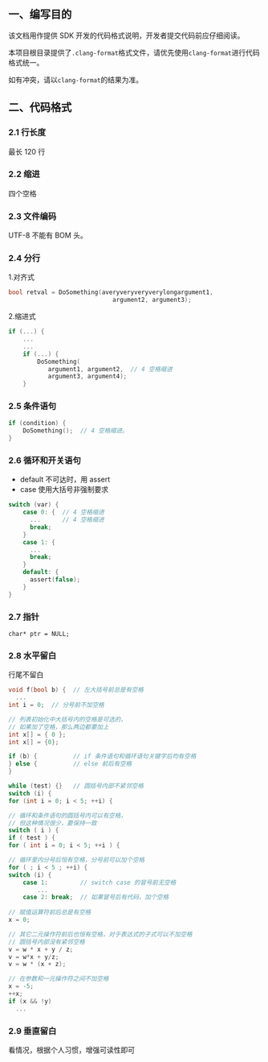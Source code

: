 ## 一、编写目的

该文档用作提供 SDK 开发的代码格式说明，开发者提交代码前应仔细阅读。

本项目根目录提供了`.clang-format`格式文件，请优先使用`clang-format`进行代码格式统一。

如有冲突，请以`clang-format`的结果为准。

## 二、代码格式

### 2.1 行长度

最长 120 行

### 2.2 缩进

四个空格

### 2.3 文件编码

UTF-8 不能有 BOM 头。

### 2.4 分行

1.对齐式

```c
bool retval = DoSomething(averyveryveryverylongargument1,
                             argument2, argument3);
```

2.缩进式

```c
if (...) {
    ...
    ...
    if (...) {
        DoSomething(
           argument1, argument2,  // 4 空格缩进
           argument3, argument4);
    }
```

### 2.5 条件语句

```c
if (condition) {
    DoSomething();  // 4 空格缩进。
}
```

### 2.6 循环和开关语句

- default 不可达时，用 assert
- case 使用大括号非强制要求

```c
switch (var) {
    case 0: {  // 4 空格缩进
      ...      // 4 空格缩进
      break;
    }
    case 1: {
      ...
      break;
    }
    default: {
      assert(false);
    }
}
```

### 2.7 指针

```
char* ptr = NULL;
```

### 2.8  水平留白

行尾不留白

```c
void f(bool b) {  // 左大括号前总是有空格
  ...
int i = 0;  // 分号前不加空格

// 列表初始化中大括号内的空格是可选的，
// 如果加了空格，那么两边都要加上
int x[] = { 0 };
int x[] = {0};

if (b) {          // if 条件语句和循环语句关键字后均有空格
} else {          // else 前后有空格
}

while (test) {}   // 圆括号内部不紧邻空格
switch (i) {
for (int i = 0; i < 5; ++i) {

// 循环和条件语句的圆括号内可以有空格，
// 但这种情况很少，要保持一致
switch ( i ) {
if ( test ) {
for ( int i = 0; i < 5; ++i ) {

// 循环里内分号后恒有空格，分号前可以加个空格
for ( ; i < 5 ; ++i) {
switch (i) {
    case 1:         // switch case 的冒号前无空格
        ...
    case 2: break;  // 如果冒号后有代码，加个空格
  
// 赋值运算符前后总是有空格
x = 0;

// 其它二元操作符前后也恒有空格，对于表达式的子式可以不加空格
// 圆括号内部没有紧邻空格
v = w * x + y / z;
v = w*x + y/z;
v = w * (x + z);

// 在参数和一元操作符之间不加空格
x = -5;
++x;
if (x && !y)
  ...
```

### 2.9  垂直留白

看情况，根据个人习惯，增强可读性即可
